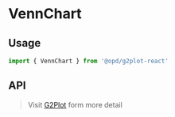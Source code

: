 # VennChart

## Usage

```ts
import { VennChart } from '@opd/g2plot-react'
```

## API

<API id="VennChart"></API>

> Visit [G2Plot](https://g2plot.antv.antgroup.com/api/plot-api) form more detail
